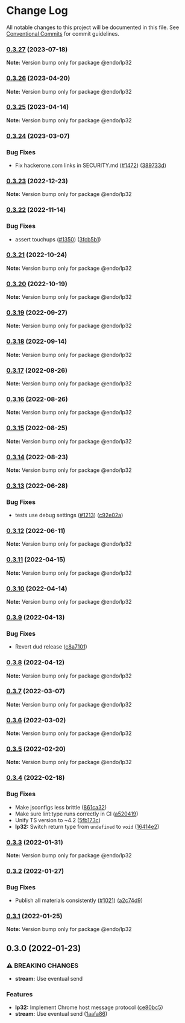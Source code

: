 # Change Log

All notable changes to this project will be documented in this file.
See [Conventional Commits](https://conventionalcommits.org) for commit guidelines.

### [0.3.27](https://github.com/endojs/endo/compare/@endo/lp32@0.3.26...@endo/lp32@0.3.27) (2023-07-18)

**Note:** Version bump only for package @endo/lp32





### [0.3.26](https://github.com/endojs/endo/compare/@endo/lp32@0.3.25...@endo/lp32@0.3.26) (2023-04-20)

**Note:** Version bump only for package @endo/lp32

### [0.3.25](https://github.com/endojs/endo/compare/@endo/lp32@0.3.24...@endo/lp32@0.3.25) (2023-04-14)

**Note:** Version bump only for package @endo/lp32

### [0.3.24](https://github.com/endojs/endo/compare/@endo/lp32@0.3.23...@endo/lp32@0.3.24) (2023-03-07)

### Bug Fixes

- Fix hackerone.com links in SECURITY.md ([#1472](https://github.com/endojs/endo/issues/1472)) ([389733d](https://github.com/endojs/endo/commit/389733dbc7a74992f909c38d27ea7e8e68623959))

### [0.3.23](https://github.com/endojs/endo/compare/@endo/lp32@0.3.22...@endo/lp32@0.3.23) (2022-12-23)

**Note:** Version bump only for package @endo/lp32

### [0.3.22](https://github.com/endojs/endo/compare/@endo/lp32@0.3.21...@endo/lp32@0.3.22) (2022-11-14)

### Bug Fixes

- assert touchups ([#1350](https://github.com/endojs/endo/issues/1350)) ([3fcb5b1](https://github.com/endojs/endo/commit/3fcb5b117eccb326c6c81339ae6a293a6bcaa9d4))

### [0.3.21](https://github.com/endojs/endo/compare/@endo/lp32@0.3.20...@endo/lp32@0.3.21) (2022-10-24)

**Note:** Version bump only for package @endo/lp32

### [0.3.20](https://github.com/endojs/endo/compare/@endo/lp32@0.3.19...@endo/lp32@0.3.20) (2022-10-19)

**Note:** Version bump only for package @endo/lp32

### [0.3.19](https://github.com/endojs/endo/compare/@endo/lp32@0.3.18...@endo/lp32@0.3.19) (2022-09-27)

**Note:** Version bump only for package @endo/lp32

### [0.3.18](https://github.com/endojs/endo/compare/@endo/lp32@0.3.17...@endo/lp32@0.3.18) (2022-09-14)

**Note:** Version bump only for package @endo/lp32

### [0.3.17](https://github.com/endojs/endo/compare/@endo/lp32@0.3.16...@endo/lp32@0.3.17) (2022-08-26)

**Note:** Version bump only for package @endo/lp32

### [0.3.16](https://github.com/endojs/endo/compare/@endo/lp32@0.3.15...@endo/lp32@0.3.16) (2022-08-26)

**Note:** Version bump only for package @endo/lp32

### [0.3.15](https://github.com/endojs/endo/compare/@endo/lp32@0.3.14...@endo/lp32@0.3.15) (2022-08-25)

**Note:** Version bump only for package @endo/lp32

### [0.3.14](https://github.com/endojs/endo/compare/@endo/lp32@0.3.13...@endo/lp32@0.3.14) (2022-08-23)

**Note:** Version bump only for package @endo/lp32

### [0.3.13](https://github.com/endojs/endo/compare/@endo/lp32@0.3.12...@endo/lp32@0.3.13) (2022-06-28)

### Bug Fixes

- tests use debug settings ([#1213](https://github.com/endojs/endo/issues/1213)) ([c92e02a](https://github.com/endojs/endo/commit/c92e02aa70c2687abdf4c8fd8dd661e221c0e9fe))

### [0.3.12](https://github.com/endojs/endo/compare/@endo/lp32@0.3.11...@endo/lp32@0.3.12) (2022-06-11)

**Note:** Version bump only for package @endo/lp32

### [0.3.11](https://github.com/endojs/endo/compare/@endo/lp32@0.3.10...@endo/lp32@0.3.11) (2022-04-15)

**Note:** Version bump only for package @endo/lp32

### [0.3.10](https://github.com/endojs/endo/compare/@endo/lp32@0.3.9...@endo/lp32@0.3.10) (2022-04-14)

**Note:** Version bump only for package @endo/lp32

### [0.3.9](https://github.com/endojs/endo/compare/@endo/lp32@0.3.8...@endo/lp32@0.3.9) (2022-04-13)

### Bug Fixes

- Revert dud release ([c8a7101](https://github.com/endojs/endo/commit/c8a71017d8d7af10a97909c9da9c5c7e59aed939))

### [0.3.8](https://github.com/endojs/endo/compare/@endo/lp32@0.3.7...@endo/lp32@0.3.8) (2022-04-12)

**Note:** Version bump only for package @endo/lp32

### [0.3.7](https://github.com/endojs/endo/compare/@endo/lp32@0.3.6...@endo/lp32@0.3.7) (2022-03-07)

**Note:** Version bump only for package @endo/lp32

### [0.3.6](https://github.com/endojs/endo/compare/@endo/lp32@0.3.5...@endo/lp32@0.3.6) (2022-03-02)

**Note:** Version bump only for package @endo/lp32

### [0.3.5](https://github.com/endojs/endo/compare/@endo/lp32@0.3.4...@endo/lp32@0.3.5) (2022-02-20)

**Note:** Version bump only for package @endo/lp32

### [0.3.4](https://github.com/endojs/endo/compare/@endo/lp32@0.3.3...@endo/lp32@0.3.4) (2022-02-18)

### Bug Fixes

- Make jsconfigs less brittle ([861ca32](https://github.com/endojs/endo/commit/861ca32a72f0a48410fd93b1cbaaad9139590659))
- Make sure lint:type runs correctly in CI ([a520419](https://github.com/endojs/endo/commit/a52041931e72cb7b7e3e21dde39c099cc9f262b0))
- Unify TS version to ~4.2 ([5fb173c](https://github.com/endojs/endo/commit/5fb173c05c9427dca5adfe66298c004780e8b86c))
- **lp32:** Switch return type from `undefined` to `void` ([16414e2](https://github.com/endojs/endo/commit/16414e2310675525ff3c72ccb4eb43b0d1e226a6))

### [0.3.3](https://github.com/endojs/endo/compare/@endo/lp32@0.3.2...@endo/lp32@0.3.3) (2022-01-31)

**Note:** Version bump only for package @endo/lp32

### [0.3.2](https://github.com/endojs/endo/compare/@endo/lp32@0.3.1...@endo/lp32@0.3.2) (2022-01-27)

### Bug Fixes

- Publish all materials consistently ([#1021](https://github.com/endojs/endo/issues/1021)) ([a2c74d9](https://github.com/endojs/endo/commit/a2c74d9de68a325761d62e1b2187a117ef884571))

### [0.3.1](https://github.com/endojs/endo/compare/@endo/lp32@0.3.0...@endo/lp32@0.3.1) (2022-01-25)

**Note:** Version bump only for package @endo/lp32

## 0.3.0 (2022-01-23)

### ⚠ BREAKING CHANGES

- **stream:** Use eventual send

### Features

- **lp32:** Implement Chrome host message protocol ([ce80bc5](https://github.com/endojs/endo/commit/ce80bc53a038e96a5a0bf7c0221da05fe6e4243f))
- **stream:** Use eventual send ([1aafa86](https://github.com/endojs/endo/commit/1aafa86e7de1f0e05e3b2a065a8d06a4c7f2add1))
